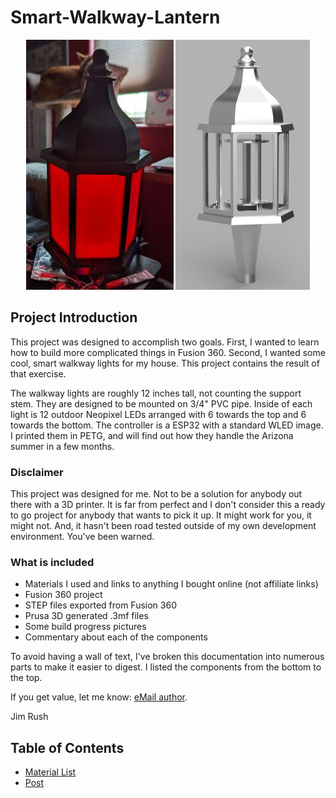 # Smart-Walkway-Lantern

<center><img src="/docs/images/Title.jpg" height="400"> <img src="/docs/images/LanternRender.png" height="400"></center>

## Project Introduction

This project was designed to accomplish two goals. First, I wanted to learn how to build more complicated things in Fusion 360.  Second, I wanted some cool, smart walkway lights for my house. This project contains the result of that exercise.

The walkway lights are roughly 12 inches tall, not counting the support stem. They are designed to be mounted on 3/4" PVC pipe.  Inside of each light is 12 outdoor Neopixel LEDs arranged with 6 towards the top and 6 towards the bottom. The controller is a ESP32 with a standard WLED image. I printed them in PETG, and will find out how they handle the Arizona summer in a few months.

### Disclaimer

This project was designed for me.  Not to be a solution for anybody out there with a 3D printer.  It is far from perfect and I don't consider this a ready to go project for anybody that wants to pick it up.  It might work for you, it might not. And, it hasn't been road tested outside of my own development environment.  You've been warned. 

### What is included

- Materials I used and links to anything I bought online (not affiliate links)
- Fusion 360 project
- STEP files exported from Fusion 360
- Prusa 3D generated .3mf files
- Some build progress pictures
- Commentary about each of the components

To avoid having a wall of text, I've broken this documentation into numerous parts to make it easier to digest. I listed the components from the bottom to the top.

If you get value, let me know: [eMail author](mailto:me@jimrush.net).

Jim Rush

## Table of Contents

- [Material List](/docs/CommonMaterials.md)
- [Post](/docs/Post.md)